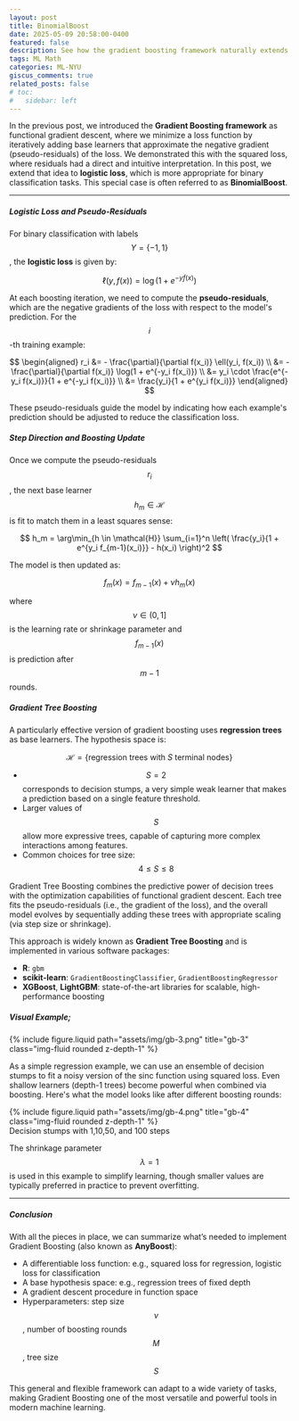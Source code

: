 ```yaml
---
layout: post
title: BinomialBoost
date: 2025-05-09 20:58:00-0400
featured: false
description: See how the gradient boosting framework naturally extends to binary classification using the logistic loss.
tags: ML Math
categories: ML-NYU
giscus_comments: true
related_posts: false
# toc:
#   sidebar: left
---
```


In the previous post, we introduced the **Gradient Boosting framework** as functional gradient descent, where we minimize a loss function by iteratively adding base learners that approximate the negative gradient (pseudo-residuals) of the loss. We demonstrated this with the squared loss, where residuals had a direct and intuitive interpretation. In this post, we extend that idea to **logistic loss**, which is more appropriate for binary classification tasks. This special case is often referred to as **BinomialBoost**.

---

##### **Logistic Loss and Pseudo-Residuals**

For binary classification with labels $$ Y = \{-1, 1\} $$, the **logistic loss** is given by:

$$
\ell(y, f(x)) = \log(1 + e^{-y f(x)})
$$

At each boosting iteration, we need to compute the **pseudo-residuals**, which are the negative gradients of the loss with respect to the model's prediction. For the $$i$$-th training example:

$$
\begin{aligned}
r_i &= - \frac{\partial}{\partial f(x_i)} \ell(y_i, f(x_i)) \\
&= - \frac{\partial}{\partial f(x_i)} \log(1 + e^{-y_i f(x_i)}) \\
&= y_i \cdot \frac{e^{-y_i f(x_i)}}{1 + e^{-y_i f(x_i)}} \\
&= \frac{y_i}{1 + e^{y_i f(x_i)}}
\end{aligned}
$$

These pseudo-residuals guide the model by indicating how each example's prediction should be adjusted to reduce the classification loss.

##### **Step Direction and Boosting Update**

Once we compute the pseudo-residuals $$ r_i $$, the next base learner $$ h_m \in \mathcal{H} $$ is fit to match them in a least squares sense:

$$
h_m = \arg\min_{h \in \mathcal{H}} \sum_{i=1}^n \left( \frac{y_i}{1 + e^{y_i f_{m-1}(x_i)}} - h(x_i) \right)^2
$$

The model is then updated as:

$$
f_m(x) = f_{m-1}(x) + \nu h_m(x)
$$

where $$ \nu \in (0, 1] $$ is the learning rate or shrinkage parameter and $$f_{m-1}(x)$$ is prediction after $$m−1$$ rounds.

##### **Gradient Tree Boosting**

A particularly effective version of gradient boosting uses **regression trees** as base learners. The hypothesis space is:

$$
\mathcal{H} = \{ \text{regression trees with } S \text{ terminal nodes} \}
$$

- $$ S = 2 $$ corresponds to decision stumps, a very simple weak learner that makes a prediction based on a single feature threshold.
- Larger values of $$S$$ allow more expressive trees, capable of capturing more complex interactions among features.
- Common choices for tree size: $$ 4 \leq S \leq 8 $$

Gradient Tree Boosting combines the predictive power of decision trees with the optimization capabilities of functional gradient descent. Each tree fits the pseudo-residuals (i.e., the gradient of the loss), and the overall model evolves by sequentially adding these trees with appropriate scaling (via step size or shrinkage).

This approach is widely known as **Gradient Tree Boosting** and is implemented in various software packages:
- **R**: `gbm`
- **scikit-learn**: `GradientBoostingClassifier`, `GradientBoostingRegressor`
- **XGBoost**, **LightGBM**: state-of-the-art libraries for scalable, high-performance boosting

##### **Visual Example;**

<div class="row justify-content-center">
    <div class="col-sm-5 mt-3 mt-md-0">
        {% include figure.liquid path="assets/img/gb-3.png" title="gb-3" class="img-fluid rounded z-depth-1" %}
    </div>
</div>

As a simple regression example, we can use an ensemble of decision stumps to fit a noisy version of the sinc function using squared loss. Even shallow learners (depth-1 trees) become powerful when combined via boosting. Here's what the model looks like after different boosting rounds:

<div class="row justify-content-center">
    <div class="col-sm-6 mt-3 mt-md-0">
        {% include figure.liquid path="assets/img/gb-4.png" title="gb-4" class="img-fluid rounded z-depth-1" %}
    </div>
</div>
<div class="caption">
    Decision stumps with 1,10,50, and 100 steps
</div>

The shrinkage parameter $$ \lambda = 1 $$ is used in this example to simplify learning, though smaller values are typically preferred in practice to prevent overfitting.

---

##### **Conclusion**

With all the pieces in place, we can summarize what’s needed to implement Gradient Boosting (also known as **AnyBoost**):

- A differentiable loss function: e.g., squared loss for regression, logistic loss for classification  
- A base hypothesis space: e.g., regression trees of fixed depth  
- A gradient descent procedure in function space  
- Hyperparameters: step size $$ \nu $$, number of boosting rounds $$ M $$, tree size $$ S $$

This general and flexible framework can adapt to a wide variety of tasks, making Gradient Boosting one of the most versatile and powerful tools in modern machine learning.

